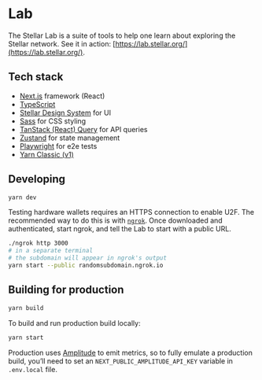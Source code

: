 # Lab

The Stellar Lab is a suite of tools to help one learn about exploring the
Stellar network. See it in action:
[https://lab.stellar.org/](https://lab.stellar.org/).

## Tech stack

- [Next.js](https://nextjs.org/) framework (React)
- [TypeScript](https://www.typescriptlang.org/)
- [Stellar Design System](https://design-system.stellar.org/) for UI
- [Sass](https://sass-lang.com/) for CSS styling
- [TanStack (React) Query](https://tanstack.com/query/latest) for API queries
- [Zustand](https://docs.pmnd.rs/zustand/getting-started/introduction) for state
  management
- [Playwright](https://playwright.dev/) for e2e tests
- [Yarn Classic (v1)](https://classic.yarnpkg.com/lang/en/docs/install/)

## Developing

```sh
yarn dev
```

Testing hardware wallets requires an HTTPS connection to enable U2F. The
recommended way to do this is with [`ngrok`](https://ngrok.com/). Once
downloaded and authenticated, start ngrok, and tell the Lab to start with a
public URL.

```bash
./ngrok http 3000
# in a separate terminal
# the subdomain will appear in ngrok's output
yarn start --public randomsubdomain.ngrok.io
```

## Building for production

```sh
yarn build
```

To build and run production build locally:

```sh
yarn start
```

Production uses [Amplitude](https://amplitude.com/) to emit metrics, so to fully
emulate a production build, you’ll need to set an
`NEXT_PUBLIC_AMPLITUDE_API_KEY` variable in `.env.local` file.
